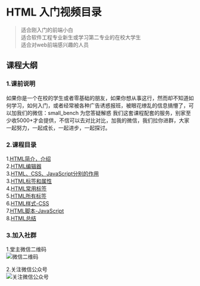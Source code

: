 # HTML 入门视频目录

> 适合刚入门的前端小白  
> 适合软件工程专业新生或学习第二专业的在校大学生  
> 适合对web前端感兴趣的人员


## 课程大纲
### 1.课前说明
如果你是一个在校的学生或者零基础的朋友，如果你想从事这行，然而却不知道如何学习，如何入门，或者经常被各种广告诱惑报班，被眼花缭乱的信息搞懵了，可以加我们的微信：small_bench  为您答疑解惑
我们这套课程配套的服务，别家至少收5000+才会提供，不信可以去对比对比，加我的微信，我们拉你进群，大家一起努力，一起成长，一起进步，一起探讨。
### 2.课程目录
1.[HTML简介，介绍](http://www.baidu.com)  
2.[HTML编辑器](http://www.baidu.com)  
3.[HTML、CSS、JavaScript分别的作用]()  
3.[HTML标签和属性]()  
4.[HTML常用标签]()   
5.[HTML所有标签]()   
6.[HTML样式-CSS]()  
7.[HTML脚本-JavaScript]()  
8.[HTML总结]()  
### 3.加入社群
1.堂主微信二维码  
![微信二维码 ](https://ws2.sinaimg.cn/large/006tKfTcgy1g12mrebgc3j30by0bymxz.jpg)

2.关注微信公众号  
![关注微信公众号](https://ws1.sinaimg.cn/large/006tKfTcgy1g164s5wmx1j30by0bydgm.jpg)
